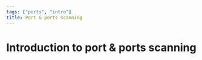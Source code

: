 ```yaml
---
tags: ["ports", "intro"]
title: Port & ports scanning
---
```


# Introduction to port & ports scanning